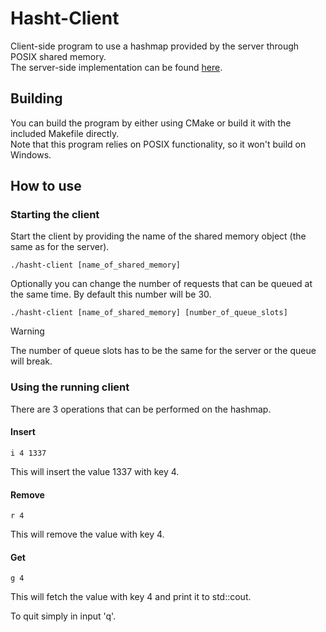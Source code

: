 # Hasht-Client

Client-side program to use a hashmap provided by the server through POSIX shared memory.<br>
The server-side implementation can be found [here](https://github.com/corvulpex/hasht-server).

## Building 

You can build the program by either using CMake or build it with the included Makefile directly.<br>
Note that this program relies on POSIX functionality, so it won't build on Windows.

## How to use

### Starting the client

Start the client by providing the name of the shared memory object (the same as for the server).
```
./hasht-client [name_of_shared_memory]
```

Optionally you can change the number of requests that can be queued at the same time. By default this number will be 30.
```
./hasht-client [name_of_shared_memory] [number_of_queue_slots]
```
> [!WARNING]
> The number of queue slots has to be the same for the server or the queue will break.

### Using the running client

There are 3 operations that can be performed on the hashmap.

#### Insert

```
i 4 1337
```
This will insert the value 1337 with key 4.

#### Remove 

```
r 4 
```
This will remove the value with key 4.

#### Get

```
g 4 
```
This will fetch the value with key 4 and print it to std::cout.


To quit simply in input 'q'.

